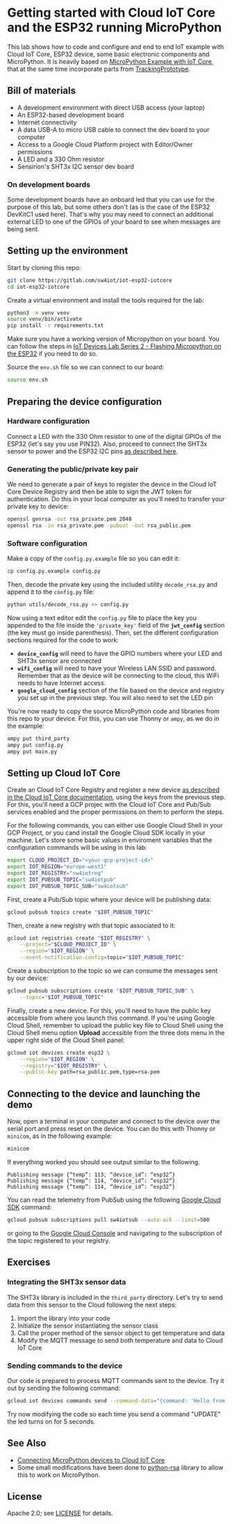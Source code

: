 # Getting started with Cloud IoT Core and the ESP32 running MicroPython


This lab shows how to code and configure and end to end IoT example with Cloud IoT Core, ESP32 device, some basic electronic components and MicroPython. It is heavily based on [MicroPython Example with IoT Core](https://github.com/GoogleCloudPlatform/iot-core-micropython), that at the same time incorporate parts from [TrackingPrototype](https://github.com/jbrichau/TrackingPrototype).

## Bill of materials

- A development environment with direct USB access (your laptop)
- An ESP32-based development board
- Internet connectivity
- A data USB-A to micro USB cable to connect the dev board to your computer
- Access to a Google Cloud Platform project with Editor/Owner permissions
- A LED and a 330 Ohm resistor
- Sensirion's SHT3x I2C sensor dev board 

### On development boards

Some development boards have an onboard led that you can use for the purpose of this lab, but some others don't (as is the case of the ESP32 DevKitC1 used here). That's why you may need to connect an additional external LED to one of the GPIOs of your board to see when messages are being sent.

## Setting up the environment

Start by cloning this repo:

```bash
git clone https://gitlab.com/sw4iot/iot-esp32-iotcore
cd iot-esp32-iotcore
```

Create a virtual environment and install the tools required for the lab:

```bash
python3 -m venv venv
source venv/bin/activate
pip install -r requirements.txt
```

Make sure you have a working version of Micropython on your board. You can follow the steps in [IoT Devices Lab Series 2 - Flashing Micropython on the ESP32](https://docs.canadillas.org/iot/IoT_Devices_Lab_Series-2/) if you need to do so.

Source the `env.sh` file so we can connect to our board:

```bash
source env.sh
```

## Preparing the device configuration

### Hardware configuration

Connect a LED with the 330 Ohm resistor to one of the digital GPIOs of the ESP32 (let's say you use PIN32). Also, proceed to connect the SHT3x sensor to power and the ESP32 I2C pins [as described here](https://docs.canadillas.org/iot/IoT_Devices_Lab_Series-5/#esp32-i2c-pinout-and-physical-connections).

### Generating the public/private key pair

We need to generate a pair of keys to register the device in the Cloud IoT Core Device Registry and then be able to sign the JWT token for authentication. Do this in your local computer as you'll need to transfer your private key to device:

```bash
openssl genrsa -out rsa_private.pem 2048
openssl rsa -in rsa_private.pem -pubout -out rsa_public.pem
```

### Software configuration

Make a copy of the `config.py.example` file so you can edit it:

```bash
cp config.py.example config.py
```

Then, decode the private key using the included utility `decode_rsa.py` and append it to the  `config.py` file:

```bash
python utils/decode_rsa.py >> config.py
```

Now using a text editor edit the `config.py` file to place the key you appended to the file inside the `'private_key'` field of the **`jwt_config`** section (the key must go inside parenthesis). Then, set the different configuration sections required for the code to work:

- **`device_config`** will need to have the GPIO numbers where your LED and SHT3x sensor are connected
- **`wifi_config`** will need to have your Wireless LAN SSID and password. Remember that as the device will be connecting to the cloud, this WiFi needs to have Internet access.
- **`google_cloud_config`** section of the file based on the device and registry you set up in the previous step. You will also need to set the LED pin

You're now ready to copy the source MicroPython code and libraries from this repo to your device. For this, you can use Thonny or `ampy`, as we do in the example:

```bash
ampy put third_party
ampy put config.py
ampy put main.py
```

## Setting up Cloud IoT Core

Create an Cloud IoT Core Registry and register a new device [as described in the Cloud IoT Core documentation](https://cloud.google.com/iot/docs/how-tos/devices), using the keys from the previous step. For this, you'll need a GCP projec with the Cloud IoT Core and Pub/Sub services enabled and the proper permissions on them to perform the steps.

For the following commands, you can either use Google Cloud Shell in your GCP Project, or you cand install the Google Cloud SDK locally in your machine. Let's store some basic values in enviroment variables that the configuration commands will be using in this lab:

```bash
export CLOUD_PROJECT_ID="<your-gcp-project-id>"
export IOT_REGION="europe-west1"
export IOT_REGISTRY="sw4iotreg"
export IOT_PUBSUB_TOPIC="sw4iotpub"
export IOT_PUBSUB_TOPIC_SUB="sw4iotsub"
```

First, create a Pub/Sub topic where your device will be publishing data:

```bash
gcloud pubsub topics create "$IOT_PUBSUB_TOPIC"
```

Then, create a new registry with that topic associated to it:

```bash
gcloud iot registries create "$IOT_REGISTRY" \
    --project="$CLOUD_PROJECT_ID" \
    --region="$IOT_REGION" \
    --event-notification-config=topic="$IOT_PUBSUB_TOPIC"
```

Create a subscription to the topic so we can consume the messages sent by our device:

```bash
gcloud pubsub subscriptions create "$IOT_PUBSUB_TOPIC_SUB" \
    --topic="$IOT_PUBSUB_TOPIC"
```

Finally, create a new device. For this, you'll need to have the public key accessible from where you launch this command. If you're using Google Cloud Shell, remember to upload the public key file to Cloud Shell using the Cloud Shell menu option **Upload** accessible from the three dots menu in the upper right side of the Cloud Shell panel:

```bash
gcloud iot devices create esp32 \
    --region="$IOT_REGION" \
    --registry="$IOT_REGISTRY" \
    --public-key path=rsa_public.pem,type=rsa-pem
```

## Connecting to the device and launching the demo

Now, open a terminal in your computer and connect to the device over the serial port and press reset on the device. You can do this with Thonny or `minicom`, as in the following example:

```bash
minicom
```

If everything worked you should see output similar to the following.

```text
Publishing message {“temp”: 113, “device_id”: “esp32”}
Publishing message {“temp”: 114, “device_id”: “esp32”}
Publishing message {“temp”: 114, “device_id”: “esp32”}
```

You can read the telemetry from PubSub using the following [Google Cloud SDK](https://cloud.google.com/sdk) command:

```bash
gcloud pubsub subscriptions pull sw4iotsub --auto-ack --limit=500
```

or going to the [Google Cloud Console](https://console.cloud.google.com/iot/registries) and navigating to the subscription of the topic registered to your registry.

## Exercises

### Integrating the SHT3x sensor data

The SHT3x library is included in the `third_party` directory. Let's try to send data from this sensor to the Cloud following the next steps:

1. Import the library into your code
2. Initialize the sensor instantiating the sensor class
3. Call the proper method of the sensor object to get temperature and data
4. Modify the MQTT message to send both temperature and data to Cloud IoT Core

### Sending commands to the device

Our code is prepared to process MQTT commands sent to the device. Try it out by sending the following command:

``` bash
gcloud iot devices commands send --command-data="{command: 'Hello from IoT Core'}" --device=esp32 --registry=$IOT_REGISTRY --region=$IOT_REGION
```

Try now modifying the code so each time you send a command "UPDATE" the led turns on for 5 seconds.

## See Also
- [Connecting MicroPython devices to Cloud IoT Core](https://medium.com/google-cloud/connecting-micropython-devices-to-google-cloud-iot-core-3680e632681e)
- Some small modifications have been done to [python-rsa](https://github.com/sybrenstuvel/python-rsa) library to allow this to work on MicroPython.

## License
Apache 2.0; see [LICENSE](LICENSE) for details.